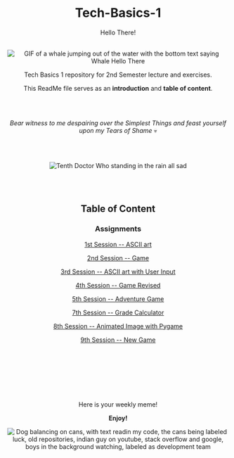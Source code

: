 <div align="center">

# Tech-Basics-1

Hello There!
<br/><br/>

![GIF of a whale jumping out of the water with the bottom text saying Whale Hello There](https://images.squarespace-cdn.com/content/v1/5ab33976f93fd4919af14208/1585256017194-GTNFAX7JLE3S8YSEHHMQ/giphy.gif)

Tech Basics 1 repository for 2nd Semester lecture and exercises.

This ReadMe file serves as an **introduction** and **table of content**.


<br/><br/>

_Bear witness to me despairing over the Simplest Things and feast yourself upon my Tears of Shame_ :skull:

<br/><br/>

![Tenth Doctor Who standing in the rain all sad](https://media0.giphy.com/media/v1.Y2lkPTc5MGI3NjExZ3BkbndpaTZtbnR1Z3Y0a3UxNG0yOGwxcTMxeDF2djFjbGFmYjNnNSZlcD12MV9pbnRlcm5hbF9naWZfYnlfaWQmY3Q9Zw/Jq7y34Hgfy01y/giphy.gif)

<br/><br/>

## Table of Content

### Assignments

[1st Session -- ASCII art](https://github.com/CrvptiK/Tech-Basics-1/blob/main/assignments/week1/ascii.py)

[2nd Session -- Game](https://github.com/CrvptiK/Tech-Basics-1/blob/main/assignments/week2/game.py)

[3rd Session -- ASCII art with User Input](https://github.com/CrvptiK/Tech-Basics-1/blob/main/assignments/week3/ascii_art2.py)

[4th Session -- Game Revised](https://github.com/CrvptiK/Tech-Basics-1/blob/main/assignments/week4/game_revised.py)

[5th Session -- Adventure Game](https://github.com/CrvptiK/Tech-Basics-1/blob/main/assignments/week5/adventure_game.py)

[7th Session -- Grade Calculator](https://github.com/CrvptiK/Tech-Basics-1/blob/main/assignments/week7/points.py)

[8th Session -- Animated Image with Pygame](https://github.com/CrvptiK/Tech-Basics-1/blob/main/assignments/week8/image_animated.py)

[9th Session -- New Game](https://github.com/CrvptiK/Tech-Basics-1/blob/main/assignments/week9/ZombieSurvivor.py)

<br/><br/>
<br/><br/>
<br/><br/>

Here is your weekly meme!

**Enjoy!** 

![Dog balancing on cans, with text readin my code, the cans being labeled luck, old repositories, indian guy on youtube, stack overflow and google, boys in the background watching, labeled as development team](https://i.pinimg.com/736x/d6/63/69/d663699d29356d9cd7161b17a0832de6.jpg)
